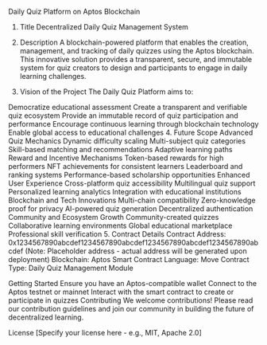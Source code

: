Daily Quiz Platform on Aptos Blockchain
1. Title
Decentralized Daily Quiz Management System

2. Description
A blockchain-powered platform that enables the creation, management, and tracking of daily quizzes using the Aptos blockchain. This innovative solution provides a transparent, secure, and immutable system for quiz creators to design and participants to engage in daily learning challenges.

3. Vision of the Project
The Daily Quiz Platform aims to:

Democratize educational assessment
Create a transparent and verifiable quiz ecosystem
Provide an immutable record of quiz participation and performance
Encourage continuous learning through blockchain technology
Enable global access to educational challenges
4. Future Scope
Advanced Quiz Mechanics
Dynamic difficulty scaling
Multi-subject quiz categories
Skill-based matching and recommendations
Adaptive learning paths
Reward and Incentive Mechanisms
Token-based rewards for high performers
NFT achievements for consistent learners
Leaderboard and ranking systems
Performance-based scholarship opportunities
Enhanced User Experience
Cross-platform quiz accessibility
Multilingual quiz support
Personalized learning analytics
Integration with educational institutions
Blockchain and Tech Innovations
Multi-chain compatibility
Zero-knowledge proof for privacy
AI-powered quiz generation
Decentralized authentication
Community and Ecosystem Growth
Community-created quizzes
Collaborative learning environments
Global educational marketplace
Professional skill verification
5. Contract Details
Contract Address: 0x1234567890abcdef1234567890abcdef1234567890abcdef1234567890abcdef (Note: Placeholder address - actual address will be generated upon deployment)
Blockchain: Aptos
Smart Contract Language: Move
Contract Type: Daily Quiz Management Module

Getting Started
Ensure you have an Aptos-compatible wallet
Connect to the Aptos testnet or mainnet
Interact with the smart contract to create or participate in quizzes
Contributing
We welcome contributions! Please read our contribution guidelines and join our community in building the future of decentralized learning.

License
[Specify your license here - e.g., MIT, Apache 2.0]

